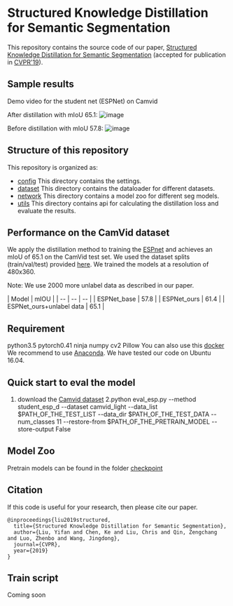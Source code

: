 #  Structured Knowledge Distillation for Semantic Segmentation

This repository contains the source code of our paper, [Structured Knowledge Distillation for Semantic Segmentation](https://arxiv.org/pdf/1903.04197.pdf) (accepted for publication in [CVPR'19](http://cvpr2019.thecvf.com/)).

## Sample results

Demo video for the student net (ESPNet) on Camvid

After distillation with mIoU 65.1:
![image]( https://github.com/irfanICMLL/structure_knowledge_distillation/blob/master/demo/output_sd_esp.gif)

Before distillation with mIoU 57.8:
![image]( https://github.com/irfanICMLL/structure_knowledge_distillation/blob/master/demo/output_base_esp.gif)
  



## Structure of this repository
This repository is organized as:
* [config](/config/) This directory contains the settings.
* [dataset](/dataset/) This directory contains the dataloader for different datasets.
* [network](/network/) This directory contains a model zoo for different seg models.
* [utils](/utils/) This directory contains api for calculating the distillation loss and evaluate the results.

## Performance on the CamVid dataset
We apply the distillation method to training the [ESPnet](https://github.com/sacmehta/ESPNet) and achieves an mIoU of 65.1 on the CamVid test set. We used the dataset splits (train/val/test) provided [here](https://github.com/alexgkendall/SegNet-Tutorial). We trained the models at a resolution of 480x360.

Note: We use 2000 more unlabel data as described in our paper.

| Model | mIOU | 
| -- | -- | -- |
| ESPNet_base | 57.8 |
| ESPNet_ours | 61.4 |
| ESPNet_ours+unlabel data | 65.1 |


## Requirement
python3.5 
pytorch0.41 
ninja 
numpy 
cv2 
Pillow
You can also use this [docker](https://hub.docker.com/r/rainbowsecret/pytorch04/tags/)
We recommend to use [Anaconda](https://conda.io/docs/user-guide/install/linux.html). We have tested our code on Ubuntu 16.04.

## Quick start to eval the model
1. download the [Camvid dataset](https://github.com/alexgkendall/SegNet-Tutorial)
2.python eval_esp.py --method student_esp_d --dataset camvid_light --data_list $PATH_OF_THE_TEST_LIST --data_dir $PATH_OF_THE_TEST_DATA --num_classes 11 --restore-from $PATH_OF_THE_PRETRAIN_MODEL --store-output False

## Model Zoo
Pretrain models can be found in the folder [checkpoint](/checkpoint/)



## Citation
If this code is useful for your research, then please cite our paper.
```
@inproceedings{liu2019structured,
  title={Structured Knowledge Distillation for Semantic Segmentation},
  author={Liu, Yifan and Chen, Ke and Liu, Chris and Qin, Zengchang and Luo, Zhenbo and Wang, Jingdong},
  journal={CVPR},
  year={2019}
}
```


## Train script
Coming soon
